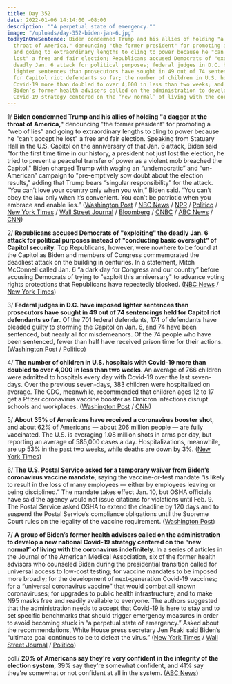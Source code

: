 ```yaml
---
title: Day 352
date: 2022-01-06 14:14:00 -08:00
description: '"A perpetual state of emergency."'
image: "/uploads/day-352-biden-jan-6.jpg"
todayInOneSentence: Biden condemned Trump and his allies of holding "a dagger at the
  throat of America," denouncing "the former president" for promoting a “web of lies”
  and going to extraordinary lengths to cling to power because he "can't accept he
  lost" a free and fair election; Republicans accused Democrats of "exploiting" the
  deadly Jan. 6 attack for political purposes; federal judges in D.C. have imposed
  lighter sentences than prosecutors have sought in 49 out of 74 sentencings held
  for Capitol riot defendants so far; the number of children in U.S. hospitals with
  Covid-19 more than doubled to over 4,000 in less than two weeks; and a group of
  Biden’s former health advisers called on the administration to develop a new national
  Covid-19 strategy centered on the “new normal” of living with the coronavirus indefinitely.
---
```


1/ **Biden condemned Trump and his allies of holding "a dagger at the throat of America,"** denouncing "the former president" for promoting a “web of lies” and going to extraordinary lengths to cling to power because he "can't accept he lost" a free and fair election. Speaking from Statuary Hall in the U.S. Capitol on the anniversary of that Jan. 6 attack, Biden said "for the first time time in our history, a president not just lost the election, he tried to prevent a peaceful transfer of power as a violent mob breached the Capitol." Biden charged Trump with waging an “undemocratic” and “un-American” campaign to "pre-emptively sow doubt about the election results," adding that Trump bears “singular responsibility” for the attack. “You can’t love your country only when you win,” Biden said. “You can’t obey the law only when it’s convenient. You can’t be patriotic when you embrace and enable lies.” ([Washington Post](https://www.washingtonpost.com/politics/biden-goes-after-trump-for-lies-and-self-aggrandizement-in-jan-6-insurrection-anniversary-speech/2022/01/06/fdb39c14-6eff-11ec-aaa8-35d1865a6977_story.html) / [NBC News](https://www.nbcnews.com/politics/white-house/biden-criticize-trump-warn-threats-democracy-jan-6-anniversary-n1287022) / [NPR](https://www.npr.org/2022/01/06/1069979415/biden-harris-jan-6-insurrection-speech) / [Politico](https://www.politico.com/news/2022/01/06/biden-trump-capitol-riot-526605) / [New York Times](https://www.nytimes.com/live/2022/01/06/us/jan-6-capitol-riot/biden-speech-january-6) / [Wall Street Journal](https://www.wsj.com/articles/biden-leads-commemorations-of-jan-6-capitol-riot-11641465004?mod=hp_lead_pos7) / [Bloomberg](https://www.bloomberg.com/news/articles/2022-01-06/biden-hammers-trump-over-capitol-attack-warns-of-ongoing-threat?srnd=premium&sref=MIBMEEoj) / [CNBC](https://www.cnbc.com/2022/01/06/jan-6-speech-biden-urges-defense-of-voting-rights-condemns-trump-lies.html) / [ABC News](https://abcnews.go.com/Politics/biden-confronts-trump-jan-warns-dagger-throat-democracy/story?id=82073177) / [CNN](https://www.cnn.com/2022/01/06/politics/january-6-anniversary/index.html))

2/ **Republicans accused Democrats of "exploiting" the deadly Jan. 6 attack for political purposes instead of "conducting basic oversight" of Capitol security**. Top Republicans, however, were nowhere to be found at the Capitol as Biden and members of Congress commemorated the deadliest attack on the building in centuries. In a statement, Mitch McConnell called Jan. 6 “a dark day for Congress and our country” before accusing Democrats of trying to "exploit this anniversary" to advance voting rights protections that Republicans have repeatedly blocked. ([NBC News](https://www.nbcnews.com/politics/politics-news/year-later-gop-accuses-democrats-exploiting-insurrection-n1287052) / [New York Times](https://www.nytimes.com/live/2022/01/06/us/jan-6-capitol-riot/top-republicans-who-have-downplayed-and-denied-the-riot-are-absent-from-the-commemorative-events))

3/ **Federal judges in D.C. have imposed lighter sentences than prosecutors have sought in 49 out of 74 sentencings held for Capitol riot defendants so far**. Of the 701 federal defendants, 174 of defendants have pleaded guilty to storming the Capitol on Jan. 6, and 74 have been sentenced, but nearly all for misdemeanors. Of the 74 people who have been sentenced, fewer than half have received prison time for their actions. ([Washington Post](https://www.washingtonpost.com/dc-md-va/2022/01/06/jan6-sentencings-judges/) / [Politico](https://www.politico.com/news/2022/01/04/jan-6-insurrection-sentencing-tracker-526091))

4/ **The number of children in U.S. hospitals with Covid-19 more than doubled to over 4,000 in less than two weeks**. An average of 766 children were admitted to hospitals every day with Covid-19 over the last seven-days. Over the previous seven-days, 383 children were hospitalized on average. The CDC, meanwhile, recommended that children ages 12 to 17 get a Pfizer coronavirus vaccine booster as Omicron infections  disrupt schools and workplaces. ([Washington Post](https://www.washingtonpost.com/nation/2022/01/06/covid-omicron-variant-live-updates/#link-MYZW36KLJRCZTGIEY4OZCTB75E) / [CNN](https://www.cnn.com/2022/01/04/health/us-coronavirus-tuesday/index.html))

5/ **About 35% of Americans have received a coronavirus booster shot**, and about 62% of Americans — about 206 million people — are fully vaccinated. The U.S. is averaging 1.08 million shots in arms per day, but reporting an average of 585,000 cases a day. Hospitalizations, meanwhile, are up 53% in the past two weeks, while deaths are down by 3%. ([New York Times](https://www.nytimes.com/live/2022/01/06/world/omicron-covid-vaccine-tests/more-americans-are-eligible-for-boosters-but-getting-shots-in-arms-hasnt-been-easy))

6/ **The U.S. Postal Service asked for a temporary waiver from Biden’s coronavirus vaccine mandate**, saying the vaccine-or-test mandate “is likely to result in the loss of many employees — either by employees leaving or being disciplined.” The mandate takes effect Jan. 10, but OSHA officials have said the agency would not issue citations for violations until Feb. 9. The Postal Service asked OSHA to extend the deadline by 120 days and to suspend the Postal Service’s compliance obligations until the Supreme Court rules on the legality of the vaccine requirement. ([Washington Post](https://www.washingtonpost.com/business/2022/01/05/ovid-19-vaccine-mandate-usps/))

7/ **A group of Biden’s former health advisers called on the administration to develop a new national Covid-19 strategy centered on the “new normal” of living with the coronavirus indefinitely.** In a series of articles in the Journal of the American Medical Association, six of the former health advisors who counseled Biden during the presidential transition called for universal access to low-cost testing; for vaccine mandates to be imposed more broadly; for the development of next-generation Covid-19 vaccines; for a “universal coronavirus vaccine” that would combat all known coronaviruses; for upgrades to public health infrastructure; and to make N95 masks free and readily available to everyone. The authors suggested that the administration needs to accept that Covid-19 is here to stay and to set specific benchmarks that should trigger emergency measures in order to avoid becoming stuck in “a perpetual state of emergency.” Asked about the recommendations, White House press secretary Jen Psaki said Biden’s “ultimate goal continues to be to defeat the virus.” ([New York Times](https://www.nytimes.com/live/2022/01/06/world/omicron-covid-vaccine-tests/former-biden-advisers-call-on-the-administration-to-change-its-covid-strategy) / [Wall Street Journal](https://www.wsj.com/articles/biden-in-shift-prepares-americans-to-see-covid-19-as-part-of-life-11641465004) / [Politico](https://www.politico.com/news/2022/01/04/biden-white-house-omicron-plan-526516))

poll/ **20% of Americans say they're very confident in the integrity of the election system**, 39% say they're somewhat confident, and 41% say they're somewhat or not confident at all in the system. ([ABC News](https://abcnews.go.com/Politics/americans-faith-election-integrity-drops-poll/story?id=82069876))
